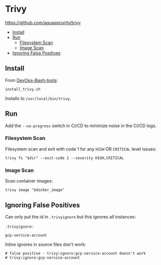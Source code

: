 # Trivy

<https://github.com/aquasecurity/trivy>

<!-- INDEX_START -->

- [Install](#install)
- [Run](#run)
  - [Filesystem Scan](#filesystem-scan)
  - [Image Scan](#image-scan)
- [Ignoring False Positives](#ignoring-false-positives)

<!-- INDEX_END -->

## Install

From [DevOps-Bash-tools](devops-bash-tools.md):

```shell
install_trivy.sh
```

Installs to `/usr/local/bin/trivy`.

## Run

Add the `--no-progress` switch in CI/CD to minimize noise in the CI/CD logs.

### Filesystem Scan

Filesystem scan and exit with code 1 for any `HIGH` OR `CRITICAL` level issues:

```shell
trivy fs "$dir" --exit-code 1 --severity HIGH,CRITICAL
```

### Image Scan

Scan container images:

```shell
trivy image "$docker_image"
```

## Ignoring False Positives

Can only put the id in `.trivyignore` but this ignores all instances:

`.trivyignore`:

```shell
gcp-service-account
```

Inline ignores in source files don't work:

```shell
# false positive - trivy:ignore:gcp-service-account doesn't work
# trivy:ignore:gcp-service-account
```
